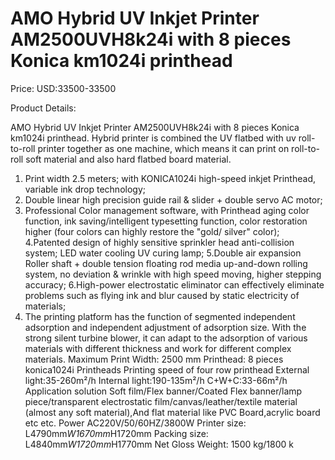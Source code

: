 # AMO Hybrid UV Inkjet Printer AM2500UVH8k24i with 8 pieces Konica km1024i printhead

Price: USD:33500-33500

Product Details:

AMO Hybrid UV Inkjet Printer AM2500UVH8k24i with 8 pieces Konica km1024i printhead.
Hybrid printer is combined the UV flatbed with uv roll-to-roll printer together as one machine, which means it can print on roll-to-roll soft material and also hard flatbed board material.
1. Print width 2.5 meters; with KONICA1024i high-speed inkjet Printhead, variable ink drop technology;
2. Double linear high precision guide rail & slider + double servo AC motor;
3. Professional Color management software, with Printhead aging color function, ink saving/intelligent typesetting function, color restoration higher (four colors can highly restore the "gold/ silver" color);
4.Patented design of highly sensitive sprinkler head anti-collision system; LED water cooling UV curing lamp;
5.Double air expansion Roller shaft + double tension floating rod media up-and-down rolling system, no deviation & wrinkle with high speed moving, higher stepping accuracy;
6.High-power electrostatic eliminator can effectively eliminate problems such as flying ink and blur caused by static electricity of materials;
7. The printing platform has the function of segmented independent adsorption and independent adjustment of adsorption size. With the strong silent turbine blower, it can adapt to the adsorption of various materials with different thickness and work for different complex materials.
Maximum Print Width:	2500 mm
Printhead:	8 pieces konica1024i Printheads
Printing speed of four row printhead
External light:35-260m²/h
Internal light:190-135m²/h
C+W+C:33-66m²/h
Application solution	 Soft film/Flex banner/Coated Flex banner/lamp piece/transparent electrostatic
film/canvas/leather/textile material (almost any soft material),And flat material like PVC Board,acrylic board etc etc.
Power	AC220V/50/60HZ/3800W
Printer size:	L4790mm*W1670mm*H1720mm
Packing size: L4840mm*W1720mm*H1770mm
Net Gloss Weight:
1500 kg/1800 k